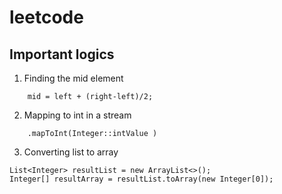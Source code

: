 # leetcode

## Important logics

1. Finding the mid element
```
    mid = left + (right-left)/2;
```
2. Mapping to int in a stream
```
    .mapToInt(Integer::intValue )
```

3. Converting list to array

```commandline
List<Integer> resultList = new ArrayList<>();
Integer[] resultArray = resultList.toArray(new Integer[0]);

```